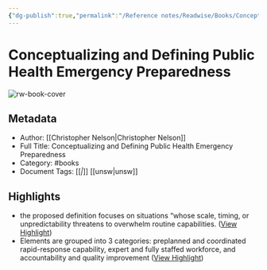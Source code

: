```yaml
---
{"dg-publish":true,"permalink":"/Reference notes/Readwise/Books/Conceptualizing and Defining Public Health Emergency Preparedness/"}
---
```


# Conceptualizing and Defining Public Health Emergency Preparedness

![rw-book-cover](https://readwise-assets.s3.amazonaws.com/static/images/article4.6bc1851654a0.png)

## Metadata
- Author: [[Christopher Nelson\|Christopher Nelson]]
- Full Title: Conceptualizing and Defining Public Health Emergency Preparedness
- Category: #books
- Document Tags: [[*\|*]] [[unsw\|unsw]]

## Highlights
- the proposed definition focuses on situations “whose scale, timing, or unpredictability threatens to overwhelm routine capabilities. ([View Highlight](https://read.readwise.io/read/01h2hzh9w0ygznsyvytae5rs0n))
- Elements are grouped into 3 categories: preplanned and coordinated rapid-response capability, expert and fully staffed workforce, and accountability and quality improvement ([View Highlight](https://read.readwise.io/read/01h2j0156gphg8tmwn40ew0wgp))
